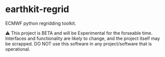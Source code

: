 # earthkit-regrid

ECMWF python regridding toolkit.

:warning: This project is BETA and will be Experimental for the forseable time. Interfaces and functionality are likely to change, and the project itself may be scrapped. DO NOT use this software in any project/software that is operational.
